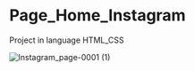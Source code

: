# Page_Home_Instagram
 Project in language HTML_CSS

![Instagram_page-0001 (1)](https://user-images.githubusercontent.com/103454831/184509273-649d3b57-db30-4e50-bb6a-cf50b8cad635.jpg)
